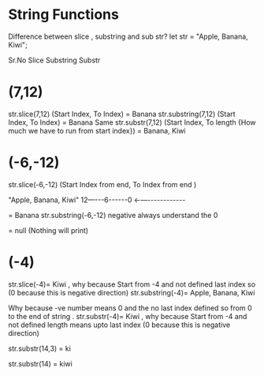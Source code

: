 # String Functions 
Difference between slice , substring and sub str?
let str = "Apple, Banana, Kiwi";

Sr.No
Slice
Substring
Substr


# (7,12)
str.slice(7,12) (Start Index, To Index) = Banana
str.substring(7,12) (Start Index, To Index) = Banana Same
str.substr(7,12) (Start Index, To length {How much we have to run from start index}) = 
Banana, Kiwi



# (-6,-12)
str.slice(-6,-12) (Start Index from end, To Index from end ) 

"Apple, Banana, Kiwi"
            12—---6------0
            ←—------------

= Banana
str.substring(-6,-12) negative always understand the 0 

= null (Nothing will print)


# (-4)
str.slice(-4)= Kiwi , why because 
Start from -4 and not defined  last index so (0 because this is negative direction)
str.substring(-4)= Apple, Banana, Kiwi

Why because -ve number means 0 and the no last index defined so from 0 to the end of string . 
str.substr(-4)= Kiwi , why because 
Start from -4 and not defined length means upto last index (0 because this is negative direction)

str.substr(14,3) = ki

str.substr(14) = kiwi


